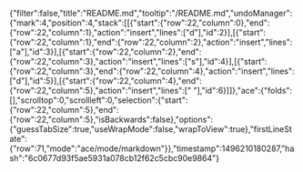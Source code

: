 {"filter":false,"title":"README.md","tooltip":"/README.md","undoManager":{"mark":4,"position":4,"stack":[[{"start":{"row":22,"column":0},"end":{"row":22,"column":1},"action":"insert","lines":["d"],"id":2}],[{"start":{"row":22,"column":1},"end":{"row":22,"column":2},"action":"insert","lines":["a"],"id":3}],[{"start":{"row":22,"column":2},"end":{"row":22,"column":3},"action":"insert","lines":["s"],"id":4}],[{"start":{"row":22,"column":3},"end":{"row":22,"column":4},"action":"insert","lines":["d"],"id":5}],[{"start":{"row":22,"column":4},"end":{"row":22,"column":5},"action":"insert","lines":[" "],"id":6}]]},"ace":{"folds":[],"scrolltop":0,"scrollleft":0,"selection":{"start":{"row":22,"column":5},"end":{"row":22,"column":5},"isBackwards":false},"options":{"guessTabSize":true,"useWrapMode":false,"wrapToView":true},"firstLineState":{"row":71,"mode":"ace/mode/markdown"}},"timestamp":1496210180287,"hash":"6c0677d93f5ae5931a078cb12f62c5cbc90e9864"}